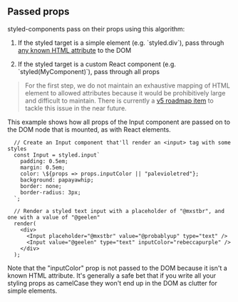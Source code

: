 ## Passed props

styled-components pass on their props using this algorithm:

1. If the styled target is a simple element (e.g. \`styled.div\`), pass through [any known HTML attribute](https://github.com/emotion-js/emotion/blob/master/next-packages/is-prop-valid/src/props.js) to the DOM

2. If the styled target is a custom React component (e.g. \`styled(MyComponent)\`), pass through all props

> For the first step, we do not maintain an exhaustive mapping of HTML element to allowed attributes because it would be prohibitively large and difficult to maintain. There is currently a [v5 roadmap item](https://github.com/styled-components/styled-components/pull/1682#issuecomment-399496564) to tackle this issue in the near future.

This example shows how all props of the Input component are passed on to the
DOM node that is mounted, as with React elements.

```react
  // Create an Input component that'll render an <input> tag with some styles
  const Input = styled.input`
    padding: 0.5em;
    margin: 0.5em;
    color: \${props => props.inputColor || "palevioletred"};
    background: papayawhip;
    border: none;
    border-radius: 3px;
  `;

  // Render a styled text input with a placeholder of "@mxstbr", and one with a value of "@geelen"
  render(
    <div>
      <Input placeholder="@mxstbr" value="@probablyup" type="text" />
      <Input value="@geelen" type="text" inputColor="rebeccapurple" />
    </div>
  );
```

Note that the "inputColor" prop is not passed to the DOM because it isn't a known HTML attribute. It's generally a safe bet that if you write all your styling props as camelCase they won't end up in the DOM as clutter for simple elements.
